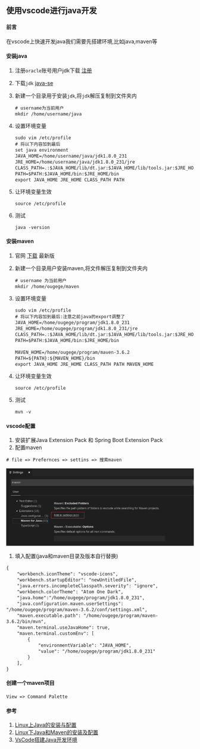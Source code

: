 ## 使用vscode进行java开发

#### 前言
在vscode上快速开发java我们需要先搭建环境,比如java,maven等

#### 安装java
1. 注册`oracle`账号用户jdk下载  [注册](https://profile.oracle.com/myprofile/account/create-account.jspx '注册')

1. 下载`jdk` [java-se](https://www.oracle.com/technetwork/java/javase/downloads/jdk8-downloads-2133151.html 'java-se')

1. 新建一个目录用于安装`jdk`,将`jdk`解压复制到文件夹内
    ```
    # username为当前用户
    mkdir /home/username/java
    ```
1. 设置环境变量
    ```
    sudo vim /etc/profile
    # 将以下内容加到最后
    set java environment
    JAVA_HOME=/home/username/java/jdk1.8.0_231     
    JRE_HOME=/home/username/java/jdk1.8.0_231/jre     
    CLASS_PATH=.:$JAVA_HOME/lib/dt.jar:$JAVA_HOME/lib/tools.jar:$JRE_HOME/lib
    PATH=$PATH:$JAVA_HOME/bin:$JRE_HOME/bin
    export JAVA_HOME JRE_HOME CLASS_PATH PATH
    ```
1. 让环境变量生效
    ```
    source /etc/profile
    ```

1. 测试
    ```
    java -version
    ```

#### 安装maven
1. 官网 [下载](http://maven.apache.org/download.cgi '下载') 最新版

1. 新建一个目录用户安装maven,将文件解压复制到文件夹内
    ```
    # username 为当前用户
    mkdir /home/ougege/maven
    ```

1. 设置环境变量
    ```
    sudo vim /etc/profile
    # 将以下内容加到最后:注意之前java的export调整了
    JAVA_HOME=/home/ougege/program/jdk1.8.0_231      
    JRE_HOME=/home/ougege/program/jdk1.8.0_231/jre   
    CLASS_PATH=.:$JAVA_HOME/lib/dt.jar:$JAVA_HOME/lib/tools.jar:$JRE_HOME/lib
    PATH=$PATH:$JAVA_HOME/bin:$JRE_HOME/bin

    MAVEN_HOME=/home/ougege/program/maven-3.6.2
    PATH=${PATH}:${MAVEN_HOME}/bin
    export JAVA_HOME JRE_HOME CLASS_PATH PATH MAVEN_HOME
    ```

1. 让环境变量生效
    ```
    source /etc/profile
    ```

1. 测试
    ```
    mvn -v
    ```

#### vscode配置
1. 安装扩展Java Extension Pack 和 Spring Boot Extension Pack
1. 配置maven
```
# file => Prefernces => settins => 搜索maven
```
![maven配置](../images/linux/使用vscode进行java开发/java_01.png)

1. 填入配置(java和maven目录及版本自行替换)
```
{
    "workbench.iconTheme": "vscode-icons",
    "workbench.startupEditor": "newUntitledFile",
    "java.errors.incompleteClasspath.severity": "ignore",
    "workbench.colorTheme": "Atom One Dark",
    "java.home":"/home/ougege/program/jdk1.8.0_231",
    "java.configuration.maven.userSettings": "/home/ougege/program/maven-3.6.2/conf/settings.xml",
    "maven.executable.path": "/home/ougege/program/maven-3.6.2/bin/mvn",
    "maven.terminal.useJavaHome": true,
    "maven.terminal.customEnv": [
        {
            "environmentVariable": "JAVA_HOME",
            "value": "/home/ougege/program/jdk1.8.0_231"
        }
    ],
}
```

#### 创建一个maven项目
```
View => Command Palette
```

#### 参考
1. [Linux上Java的安装与配置](https://www.cnblogs.com/lamp01/p/8932740.html 'Linux上Java的安装与配置')
1. [Linux下Java和Maven的安装及配置](https://blog.csdn.net/ula_liu/article/details/80853713 'Linux下Java和Maven的安装及配置')
1. [VsCode搭建Java开发环境](https://www.cnblogs.com/miskis/p/9816135.html 'VsCode搭建Java开发环境')